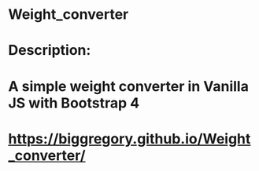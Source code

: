 # Weight_converter
# Description:
# A simple weight converter in Vanilla JS with Bootstrap 4

# https://biggregory.github.io/Weight_converter/
